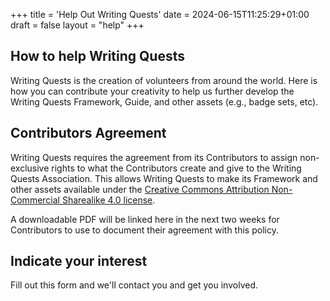 +++
title = 'Help Out Writing Quests'
date = 2024-06-15T11:25:29+01:00
draft = false
layout = "help"
+++

## How to help Writing Quests

Writing Quests is the creation of volunteers from around the world. 
Here is how you can contribute your creativity to help us further develop the Writing Quests Framework, Guide, and other assets (e.g., badge sets, etc).


## Contributors Agreement

Writing Quests requires the agreement from its Contributors to assign non-exclusive rights to what the Contributors create and give to the Writing Quests Association. This allows Writing Quests to make its Framework and other assets available under the [Creative Commons Attribution Non-Commercial Sharealike 4.0 license](https://creativecommons.org/licenses/by-nc-sa/4.0/deed.en).

A downloadable PDF will be linked here in the next two weeks for Contributors to use to document their agreement with this policy.

## Indicate your interest

Fill out this form and we'll contact you and get you involved.
